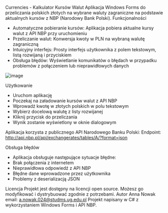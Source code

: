 Currencies - Kalkulator Kursów Walut
Aplikacja Windows Forms do przeliczania polskich złotych na wybrane waluty zagraniczne na podstawie aktualnych kursów z NBP (Narodowy Bank Polski).
Funkcjonalności
- Automatyczne pobieranie kursów: Aplikacja pobiera aktualne kursy walut z API NBP przy uruchomieniu
- Przeliczanie walut: Konwersja kwoty w PLN na wybraną walutę zagraniczną
- Intuicyjny interfejs: Prosty interfejs użytkownika z polem tekstowym, listą rozwijaną i przyciskiem
- Obsługa błędów: Wyświetlanie komunikatów o błędach w przypadku problemów z połączeniem lub nieprawidłowych danych


![image](https://github.com/user-attachments/assets/d866ff30-6591-4f76-b780-51ad1dba4154)


Użytkowanie
- Uruchom aplikację
- Poczekaj na załadowanie kursów walut z API NBP
- Wprowadź kwotę w złotych polskich w polu tekstowym
- Wybierz docelową walutę z listy rozwijanej
- Kliknij przycisk do przeliczania
- Wynik zostanie wyświetlony w oknie dialogowym

Aplikacja korzysta z publicznego API Narodowego Banku Polski:
Endpoint: http://api.nbp.pl/api/exchangerates/tables/A/?format=json


Obsługa błędów
- Aplikacja obsługuje następujące sytuacje błędne:
- Brak połączenia z internetem
- Nieprawidłowa odpowiedź z API NBP
- Błędne dane wprowadzone przez użytkownika
- Problemy z deserializacją JSON

Licencja
Projekt jest dostępny na licencji open source. Możesz go modyfikować i dystrybuować zgodnie z potrzebami.
Autor Anna Nowak email: a.nowak.024@studms.ug.edu.pl
Projekt napisany w C# z wykorzystaniem Windows Forms i API NBP.

